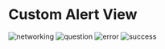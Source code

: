# Custom Alert View
![networking](https://github.com/user-attachments/assets/3e87aa72-eb05-4750-99c7-f493e51547f5)
![question](https://github.com/user-attachments/assets/5e22c5c3-db4e-4d7a-b6e8-fbf6433eed72)
![error](https://github.com/user-attachments/assets/cbec8747-f807-43b9-968e-eed2b455f9bb)
![success](https://github.com/user-attachments/assets/fe4da3d7-7cb5-40bf-adda-7e876c12db0d)
